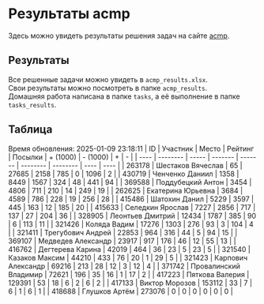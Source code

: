 # Результаты acmp
Здесь можно увидеть результаты решения задач на сайте [acmp](https://acmp.ru). 

## Результаты
Все решенные задачи можно увидеть в `acmp_results.xlsx`.   
Свои результаты можно посмотреть в папке `acmp_results`.  
Домашняя работа написана в папке `tasks`, а её выполнение в папке `tasks_results`.

## Таблица
Время обновления: 2025-01-09 23:18:11
| ID   | Участник | Место | Рейтинг | Посылки | + (1000) | - (1000) | +    | -    |
| ---- | -------- | ----- | ------- | ------- | -------- | -------- | ---- | ---- |
| 263178 | Шестаков Вячеслав | 65 | 27685 | 2158 | 785 | 0 | 1096 | 2 |
| 430719 | Ченченко Даниил | 1358 | 8449 | 1567 | 324 | 48 | 441 | 94 |
| 369588 | Поддубецкий Антон | 3454 | 4806 | 711 | 210 | 14 | 249 | 19 |
| 262625 | Екатерина Юрьевна | 3684 | 4589 | 786 | 228 | 19 | 256 | 28 |
| 415486 | Шатохин Данил | 5229 | 3597 | 445 | 163 | 12 | 185 | 20 |
| 415633 | Селедкин Ярослав | 7227 | 2856 | 717 | 137 | 27 | 204 | 36 |
| 328905 | Леонтьев Дмитрий | 12434 | 1787 | 385 | 90 | 6 | 113 | 11 |
| 321426 | Коляда Вадим | 17276 | 1303 | 276 | 93 | 3 | 104 | 4 |
| 321411 | Трегубович Андрей | 22853 | 964 | 316 | 44 | 5 | 94 | 15 |
| 369107 | Медведев Александр | 23917 | 917 | 176 | 46 | 12 | 55 | 13 |
| 416762 | Дегтерева Карина | 42019 | 464 | 36 | 23 | 5 | 23 | 5 |
| 321540 | Казаков Максим | 44210 | 433 | 76 | 20 | 1 | 29 | 5 |
| 321423 | Карпович Александр | 69216 | 213 | 28 | 12 | 3 | 12 | 4 |
| 371742 | Провалинский Владимир | 72621 | 196 | 35 | 16 | 1 | 17 | 2 |
| 417223 | Пяткова Валерия | 129391 | 53 | 18 | 6 | 2 | 6 | 2 |
| 417133 | Виктор Морозов | 153112 | 33 | 7 | 6 | 1 | 6 | 1 |
| 418688 | Глушков Артём | 273076 | 0 | 0 | 0 | 0 | 0 | 0 |
